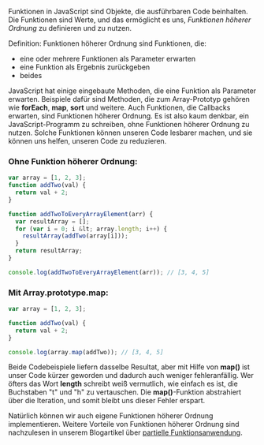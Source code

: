 Funktionen in JavaScript sind Objekte, die ausführbaren Code beinhalten. Die Funktionen sind Werte, und das ermöglicht es uns, _Funktionen höherer Ordnung_ zu definieren und zu nutzen.

Definition: Funktionen höherer Ordnung sind Funktionen, die:
* eine oder mehrere Funktionen als Parameter erwarten
* eine Funktion als Ergebnis zurückgeben
* beides

JavaScript hat einige eingebaute Methoden, die eine Funktion als Parameter erwarten. Beispiele dafür sind Methoden, die zum Array-Prototyp gehören wie __forEach__, __map__, __sort__ und weitere. Auch Funktionen, die Callbacks erwarten, sind Funktionen höherer Ordnung. Es ist also kaum denkbar, ein JavaScript-Programm zu schreiben, ohne Funktionen höherer Ordnung zu nutzen.
Solche Funktionen können unseren Code lesbarer machen, und sie können uns helfen, unseren Code zu reduzieren.

### Ohne Funktion höherer Ordnung:

```javascript
var array = [1, 2, 3];
function addTwo(val) {
  return val + 2;
}

function addTwoToEveryArrayElement(arr) {
  var resultArray = [];
  for (var i = 0; i &lt; array.length; i++) {
    resultArray(addTwo(array[i]));
  }
  return resultArray;
}

console.log(addTwoToEveryArrayElement(arr)); // [3, 4, 5]
```
### Mit Array.prototype.map:

```javascript
var array = [1, 2, 3];

function addTwo(val) {
  return val + 2;
}

console.log(array.map(addTwo)); // [3, 4, 5]
```

Beide Codebeispiele liefern dasselbe Resultat, aber mit Hilfe von __map()__ ist unser Code kürzer geworden und dadurch auch weniger fehleranfällig. Wer öfters das Wort __length__ schreibt weiß vermutlich, wie einfach es ist, die Buchstaben "t" und "h" zu vertauschen. Die __map()__-Funktion abstrahiert über die Iteration, und somit bleibt uns dieser Fehler erspart.

Natürlich können wir auch eigene Funktionen höherer Ordnung implementieren. Weitere Vorteile von Funktionen höherer Ordnung sind nachzulesen in unserem Blogartikel über [partielle Funktionsanwendung](https://jsperts.de/blog/partial-function-application/).
